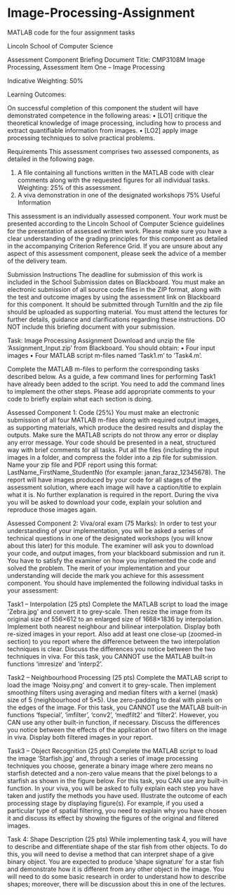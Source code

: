 # Image-Processing-Assignment
MATLAB code for the four assignment tasks

Lincoln School of Computer Science

Assessment Component Briefing Document
Title: CMP3108M Image Processing,
Assessment Item One – Image Processing

Indicative Weighting: 50%

Learning Outcomes:

On successful completion of this component the student will have demonstrated competence in
the following areas:
• [LO1] critique the theoretical knowledge of image processing, including how to process and
extract quantifiable information from images.
• [LO2] apply image processing techniques to solve practical problems.

Requirements
This assessment comprises two assessed components, as detailed in the following page.
1. A file containing all functions written in the MATLAB code with clear comments along with
the requested figures for all individual tasks. Weighting: 25% of this assessment.
2. A viva demonstration in one of the designated workshops 75%
Useful Information

This assessment is an individually assessed component. Your work must be presented according to
the Lincoln School of Computer Science guidelines for the presentation of assessed written work.
Please make sure you have a clear understanding of the grading principles for this component as
detailed in the accompanying Criterion Reference Grid.
If you are unsure about any aspect of this assessment component, please seek the advice of a member
of the delivery team.

Submission Instructions
The deadline for submission of this work is included in the School Submission dates on Blackboard.
You must make an electronic submission of all source code files in the ZIP format, along with the test
and outcome images by using the assessment link on Blackboard for this component. It should be
submitted through TurnItIn and the zip file should be uploaded as supporting material. You must
attend the lectures for further details, guidance and clarifications regarding these instructions.
DO NOT include this briefing document with your submission.

Task: Image Processing Assignment
Download and unzip the file ‘Assignment_Input.zip’ from Blackboard. You should obtain:
• Four input images
• Four MATLAB script m-files named ‘Task1.m’ to ‘Task4.m’.

Complete the MATLAB m-files to perform the corresponding tasks described below. As a guide, a
few command lines for performing Task1 have already been added to the script. You need to add the
command lines to implement the other steps. Please add appropriate comments to your code to
briefly explain what each section is doing.


Assessed Component 1: Code (25%)
You must make an electronic submission of all four MATLAB m-files along with required output
images, as supporting materials, which produce the desired results and display the outputs. Make sure
the MATLAB scripts do not throw any error or display any error message. Your code should be
presented in a neat, structured way with brief comments for all tasks. Put all the files (including the
input images in a folder, and compress the folder into a zip file for submission. Name your zip file
and PDF report using this format: LastName_FirstName_StudentNo (for example:
janan_faraz_12345678). The report will have images produced by your code for all stages of the
assessment solution, where each image will have a caption/title to explain what it is. No further
explanation is required in the report. During the viva you will be asked to download your code,
explain your solution and reproduce those images again.


Assessed Component 2: Viva/oral exam (75 Marks):
In order to test your understanding of your implementation, you will be asked a series of technical
questions in one of the designated workshops (you will know about this later) for this module. The
examiner will ask you to download your code, and output images, from your blackboard submission
and run it. You have to satisfy the examiner on how you implemented the code and solved the
problem. The merit of your implementation and your understanding will decide the mark you achieve
for this assessment component. You should have implemented the following individual tasks in your
assessment:

Task1 – Interpolation (25 pts)
Complete the MATLAB script to load the image 'Zebra.jpg' and convert it to grey-scale. Then resize
the image from its original size of 556×612 to an enlarged size of 1668×1836 by interpolation.
Implement both nearest neighbour and bilinear interpolation. Display both re-sized images in your
report. Also add at least one close-up (zoomed-in section) to you report where the difference between
the two interpolation techniques is clear. Discuss the differences you notice between the two
techniques in viva. For this task, you CANNOT use the MATLAB built-in functions ‘imresize’ and
‘interp2’.

Task2 – Neighbourhood Processing (25 pts)
Complete the MATLAB script to load the image ‘Noisy.png' and convert it to grey-scale. Then
implement smoothing filters using averaging and median filters with a kernel (mask) size of 5
(neighbourhood of 5×5). Use zero-padding to deal with pixels on the edges of the image. For this 
task, you CANNOT use the MATLAB built-in functions ‘fspecial’, ‘imfilter’, ‘conv2’, ‘medfilt2’ and
‘filter2’. However, you CAN use any other built-in function, if necessary. Discuss the differences
you notice between the effects of the application of two filters on the image in viva. Display both
filtered images in your report.

Task3 – Object Recognition (25 pts)
Complete the MATLAB script to load the image ‘Starfish.jpg’ and, through a series of image
processing techniques you choose, generate a binary image where zero means no starfish detected
and a non-zero value means that the pixel belongs to a starfish as shown in the figure below. For this
task, you CAN use any built-in function.
In your viva, you will be asked to fully explain each step you have taken and justify the methods you
have used. Illustrate the outcome of each processing stage by displaying figure(s). For example, if
you used a particular type of spatial filtering, you need to explain why you have chosen it and discuss
its effect by showing the figures of the original and filtered images.

Task 4: Shape Description (25 pts)
While implementing task 4, you will have to describe and differentiate shape of the star fish from
other objects. To do this, you will need to devise a method that can interpret shape of a give binary
object. You are expected to produce ‘shape signature’ for a star fish and demonstrate how it is
different from any other object in the image. You will need to do some basic research in order to
understand how to describe shapes; moreover, there will be discussion about this in one of the
lectures.



